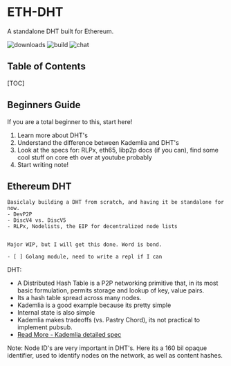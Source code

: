 ETH-DHT
===

A standalone DHT built for Ethereum.


![downloads](https://img.shields.io/github/downloads/atom/atom/total.svg)
![build](https://img.shields.io/appveyor/ci/:user/:repo.svg)
![chat](https://img.shields.io/discord/:serverId.svg)

## Table of Contents

[TOC]

## Beginners Guide

If you are a total beginner to this, start here!

1. Learn more about DHT's
2. Understand the difference between Kademlia and DHT's
3. Look at the specs for: RLPx, eth65, libp2p docs (if you can), find some cool stuff on core eth over at youtube probably
4. Start writing note!

Ethereum DHT
---

```gherkin=
Basiclaly building a DHT from scratch, and having it be standalone for now.
- DevP2P
- DiscV4 vs. DiscV5
- RLPx, Nodelists, the EIP for decentralized node lists


Major WIP, but I will get this done. Word is bond.

- [ ] Golang module, need to write a repl if I can
```


DHT:
- A Distributed Hash Table is a P2P networking primitive that, in its most basic formulation, permits storage and lookup of key, value pairs.
- Its a hash table spread across many nodes.
- Kademlia is a good example because its pretty simple
- Internal state is also simple
- Kademlia makes tradeoffs (vs. Pastry Chord), its not practical to implement pubsub.
- [Read More - Kademlia detailed spec](http://xlattice.sourceforge.net/components/protocol/kademlia/specs.html)

Note: Node ID's are very important in DHT's. Here its a 160 bil opaque identifier, used to identify nodes on the network, as well as content hashes.
